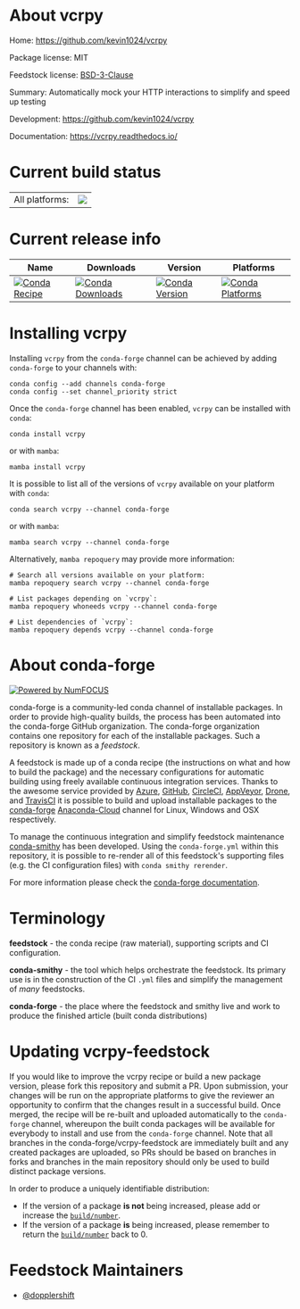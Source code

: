 About vcrpy
===========

Home: https://github.com/kevin1024/vcrpy

Package license: MIT

Feedstock license: [BSD-3-Clause](https://github.com/conda-forge/vcrpy-feedstock/blob/main/LICENSE.txt)

Summary: Automatically mock your HTTP interactions to simplify and speed up testing

Development: https://github.com/kevin1024/vcrpy

Documentation: https://vcrpy.readthedocs.io/

Current build status
====================


<table><tr><td>All platforms:</td>
    <td>
      <a href="https://dev.azure.com/conda-forge/feedstock-builds/_build/latest?definitionId=2122&branchName=main">
        <img src="https://dev.azure.com/conda-forge/feedstock-builds/_apis/build/status/vcrpy-feedstock?branchName=main">
      </a>
    </td>
  </tr>
</table>

Current release info
====================

| Name | Downloads | Version | Platforms |
| --- | --- | --- | --- |
| [![Conda Recipe](https://img.shields.io/badge/recipe-vcrpy-green.svg)](https://anaconda.org/conda-forge/vcrpy) | [![Conda Downloads](https://img.shields.io/conda/dn/conda-forge/vcrpy.svg)](https://anaconda.org/conda-forge/vcrpy) | [![Conda Version](https://img.shields.io/conda/vn/conda-forge/vcrpy.svg)](https://anaconda.org/conda-forge/vcrpy) | [![Conda Platforms](https://img.shields.io/conda/pn/conda-forge/vcrpy.svg)](https://anaconda.org/conda-forge/vcrpy) |

Installing vcrpy
================

Installing `vcrpy` from the `conda-forge` channel can be achieved by adding `conda-forge` to your channels with:

```
conda config --add channels conda-forge
conda config --set channel_priority strict
```

Once the `conda-forge` channel has been enabled, `vcrpy` can be installed with `conda`:

```
conda install vcrpy
```

or with `mamba`:

```
mamba install vcrpy
```

It is possible to list all of the versions of `vcrpy` available on your platform with `conda`:

```
conda search vcrpy --channel conda-forge
```

or with `mamba`:

```
mamba search vcrpy --channel conda-forge
```

Alternatively, `mamba repoquery` may provide more information:

```
# Search all versions available on your platform:
mamba repoquery search vcrpy --channel conda-forge

# List packages depending on `vcrpy`:
mamba repoquery whoneeds vcrpy --channel conda-forge

# List dependencies of `vcrpy`:
mamba repoquery depends vcrpy --channel conda-forge
```


About conda-forge
=================

[![Powered by
NumFOCUS](https://img.shields.io/badge/powered%20by-NumFOCUS-orange.svg?style=flat&colorA=E1523D&colorB=007D8A)](https://numfocus.org)

conda-forge is a community-led conda channel of installable packages.
In order to provide high-quality builds, the process has been automated into the
conda-forge GitHub organization. The conda-forge organization contains one repository
for each of the installable packages. Such a repository is known as a *feedstock*.

A feedstock is made up of a conda recipe (the instructions on what and how to build
the package) and the necessary configurations for automatic building using freely
available continuous integration services. Thanks to the awesome service provided by
[Azure](https://azure.microsoft.com/en-us/services/devops/), [GitHub](https://github.com/),
[CircleCI](https://circleci.com/), [AppVeyor](https://www.appveyor.com/),
[Drone](https://cloud.drone.io/welcome), and [TravisCI](https://travis-ci.com/)
it is possible to build and upload installable packages to the
[conda-forge](https://anaconda.org/conda-forge) [Anaconda-Cloud](https://anaconda.org/)
channel for Linux, Windows and OSX respectively.

To manage the continuous integration and simplify feedstock maintenance
[conda-smithy](https://github.com/conda-forge/conda-smithy) has been developed.
Using the ``conda-forge.yml`` within this repository, it is possible to re-render all of
this feedstock's supporting files (e.g. the CI configuration files) with ``conda smithy rerender``.

For more information please check the [conda-forge documentation](https://conda-forge.org/docs/).

Terminology
===========

**feedstock** - the conda recipe (raw material), supporting scripts and CI configuration.

**conda-smithy** - the tool which helps orchestrate the feedstock.
                   Its primary use is in the construction of the CI ``.yml`` files
                   and simplify the management of *many* feedstocks.

**conda-forge** - the place where the feedstock and smithy live and work to
                  produce the finished article (built conda distributions)


Updating vcrpy-feedstock
========================

If you would like to improve the vcrpy recipe or build a new
package version, please fork this repository and submit a PR. Upon submission,
your changes will be run on the appropriate platforms to give the reviewer an
opportunity to confirm that the changes result in a successful build. Once
merged, the recipe will be re-built and uploaded automatically to the
`conda-forge` channel, whereupon the built conda packages will be available for
everybody to install and use from the `conda-forge` channel.
Note that all branches in the conda-forge/vcrpy-feedstock are
immediately built and any created packages are uploaded, so PRs should be based
on branches in forks and branches in the main repository should only be used to
build distinct package versions.

In order to produce a uniquely identifiable distribution:
 * If the version of a package **is not** being increased, please add or increase
   the [``build/number``](https://docs.conda.io/projects/conda-build/en/latest/resources/define-metadata.html#build-number-and-string).
 * If the version of a package **is** being increased, please remember to return
   the [``build/number``](https://docs.conda.io/projects/conda-build/en/latest/resources/define-metadata.html#build-number-and-string)
   back to 0.

Feedstock Maintainers
=====================

* [@dopplershift](https://github.com/dopplershift/)

